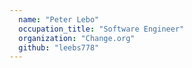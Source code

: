 ```yaml
---
  name: "Peter Lebo"
  occupation_title: "Software Engineer"
  organization: "Change.org"
  github: "leebs778"
---
```

